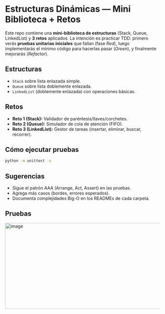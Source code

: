 # Estructuras Dinámicas — Mini Biblioteca + Retos

Este repo contiene una **mini-biblioteca de estructuras** (Stack, Queue, LinkedList) y **3 retos** aplicados. La intención es practicar TDD: primero verás **pruebas unitarias iniciales** que fallan (fase *Red*), luego implementarás el mínimo código para hacerlas pasar (*Green*), y finalmente mejorarás (*Refactor*).

## Estructuras
- `Stack` sobre lista enlazada simple.
- `Queue` sobre lista doblemente enlazada.
- `LinkedList` (doblemente enlazada) con operaciones básicas.

## Retos
- **Reto 1 (Stack):** Validador de paréntesis/llaves/corchetes.
- **Reto 2 (Queue):** Simulador de cola de atención (FIFO).
- **Reto 3 (LinkedList):** Gestor de tareas (insertar, eliminar, buscar, recorrer).

## Cómo ejecutar pruebas
```bash
python -m unittest -v
```

## Sugerencias

* Sigue el patrón AAA (Arrange, Act, Assert) en las pruebas.
* Agrega más casos (bordes, errores esperados).
* Documenta complejidades Big-O en los READMEs de cada carpeta.

## Pruebas

<img width="935" height="281" alt="image" src="https://github.com/user-attachments/assets/0b768f51-8371-40c5-b4c1-31eceb568ab1" />
